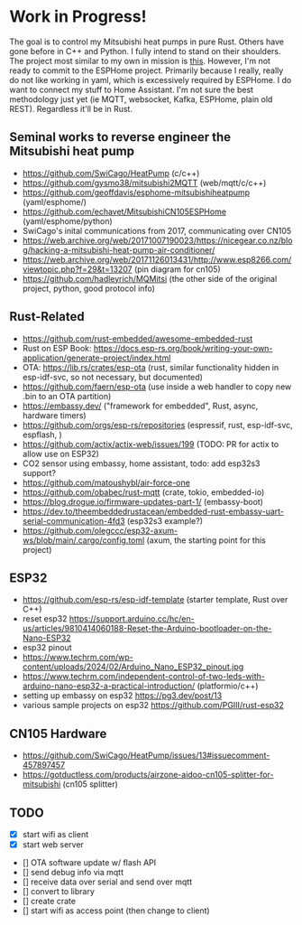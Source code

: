 # Work in Progress!

The goal is to control my Mitsubishi heat pumps in pure Rust. Others have gone before
in C++ and Python. I fully intend to stand on their shoulders. The project most 
similar to my own in mission is [this](https://github.com/Sammy1Am/mitsubishi-uart). However,
I'm not ready to commit to the ESPHome project. Primarily because I really, really do not like
working in yaml, which is excessively required by ESPHome. I do want to connect my stuff to 
Home Assistant. I'm not sure the best methodology just yet (ie MQTT, websocket, Kafka, ESPHome, plain old REST).
Regardless it'll be in Rust.

## Seminal works to reverse engineer the Mitsubishi heat pump
- https://github.com/SwiCago/HeatPump (c/c++)
- https://github.com/gysmo38/mitsubishi2MQTT (web/mqtt/c/c++)
- https://github.com/geoffdavis/esphome-mitsubishiheatpump (yaml/esphome/)
- https://github.com/echavet/MitsubishiCN105ESPHome (yaml/esphome/python)
- SwiCago's inital communications from 2017, communicating over CN105
- https://web.archive.org/web/20171007190023/https://nicegear.co.nz/blog/hacking-a-mitsubishi-heat-pump-air-conditioner/
- https://web.archive.org/web/20171126013431/http://www.esp8266.com/viewtopic.php?f=29&t=13207 (pin diagram for cn105)
- https://github.com/hadleyrich/MQMitsi (the other side of the original project, python, good protocol info)

## Rust-Related
- https://github.com/rust-embedded/awesome-embedded-rust
- Rust on ESP Book: https://docs.esp-rs.org/book/writing-your-own-application/generate-project/index.html
- OTA: https://lib.rs/crates/esp-ota (rust, similar functionality hidden in esp-idf-svc, so not necessary, but documented)
- https://github.com/faern/esp-ota (use inside a web handler to copy new .bin to an OTA partition)
- https://embassy.dev/ ("framework for embedded", Rust, async, hardware timers)
- https://github.com/orgs/esp-rs/repositories (espressif, rust, esp-idf-svc, espflash, )
- https://github.com/actix/actix-web/issues/199 (TODO: PR for actix to allow use on ESP32)
- CO2 sensor using embassy, home assistant, todo: add esp32s3 support?
- https://github.com/matoushybl/air-force-one
- https://github.com/obabec/rust-mqtt (crate, tokio, embedded-io)
- https://blog.drogue.io/firmware-updates-part-1/ (embassy-boot)
- https://dev.to/theembeddedrustacean/embedded-rust-embassy-uart-serial-communication-4fd3 (esp32s3 example?)
- https://github.com/olegccc/esp32-axum-ws/blob/main/.cargo/config.toml (axum, the starting point for this project)

## ESP32
- https://github.com/esp-rs/esp-idf-template (starter template, Rust over C++)
- reset esp32 https://support.arduino.cc/hc/en-us/articles/9810414060188-Reset-the-Arduino-bootloader-on-the-Nano-ESP32  
- esp32 pinout
- https://www.techrm.com/wp-content/uploads/2024/02/Arduino_Nano_ESP32_pinout.jpg
- https://www.techrm.com/independent-control-of-two-leds-with-arduino-nano-esp32-a-practical-introduction/ (platformio/c++)
- setting up embassy on esp32 https://pg3.dev/post/13
- various sample projects on esp32 https://github.com/PGIII/rust-esp32

## CN105 Hardware
- https://github.com/SwiCago/HeatPump/issues/13#issuecomment-457897457
- https://gotductless.com/products/airzone-aidoo-cn105-splitter-for-mitsubishi (cn105 splitter)


## TODO
- [x] start wifi as client
- [x] start web server
- [] OTA software update w/ flash API
- [] send debug info via mqtt
- [] receive data over serial and send over mqtt
- [] convert to library
- [] create crate
- [] start wifi as access point (then change to client)
